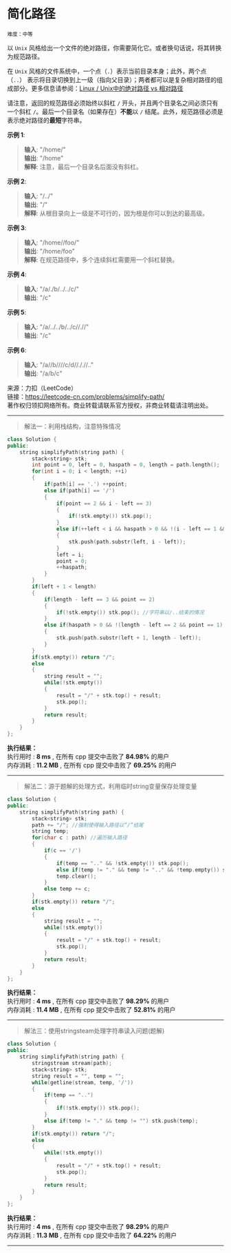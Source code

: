 # 简化路径 #  
`难度：中等` 

以 `Unix` 风格给出一个文件的绝对路径，你需要简化它。或者换句话说，将其转换为规范路径。  

在 `Unix` 风格的文件系统中，一个点（`.`）表示当前目录本身；此外，两个点 （`..`） 表示将目录切换到上一级（指向父目录）；两者都可以是复杂相对路径的组成部分。更多信息请参阅：[Linux / Unix中的绝对路径 vs 相对路径](https://blog.csdn.net/u011327334/article/details/50355600)  

请注意，返回的规范路径必须始终以斜杠 `/` 开头，并且两个目录名之间必须只有一个斜杠 `/`。最后一个目录名（如果存在）**不能**以 `/` 结尾。此外，规范路径必须是表示绝对路径的**最短**字符串。   

**示例 1**:   
>**输入**: "/home/"  
>**输出**: "/home"  
>**解释**: 注意，最后一个目录名后面没有斜杠。  

**示例 2**:   
>**输入**: "/../"  
>**输出**: "/"  
>**解释**: 从根目录向上一级是不可行的，因为根是你可以到达的最高级。  

**示例 3**:   
>**输入**: "/home//foo/"  
>**输出**: "/home/foo"  
>**解释**: 在规范路径中，多个连续斜杠需要用一个斜杠替换。  

**示例 4**:   
>**输入**: "/a/./b/../../c/"  
>**输出**: "/c"  

**示例 5**:   
>**输入**: "/a/../../b/../c//.//"  
>**输出**: "/c"  

**示例 6**:   
>**输入**: "/a//b////c/d//././/.."  
>**输出**: "/a/b/c"  

来源：力扣（LeetCode）  
链接：https://leetcode-cn.com/problems/simplify-path/  
著作权归领扣网络所有。商业转载请联系官方授权，非商业转载请注明出处。  

---  
>解法一：利用栈结构，注意特殊情况  

```C++
class Solution {
public:
    string simplifyPath(string path) {
        stack<string> stk;
        int point = 0, left = 0, haspath = 0, length = path.length();
        for(int i = 0; i < length; ++i)
        {
            if(path[i] == '.') ++point;
            else if(path[i] == '/')
            {
                if(point == 2 && i - left == 3)
                {
                    if(!stk.empty()) stk.pop();
                }
                else if(++left < i && haspath > 0 && !(i - left == 1 && point == 1))
                {
                    stk.push(path.substr(left, i - left));
                }
                left = i;
                point = 0;
                ++haspath;
            }
        }
        if(left + 1 < length)
        {
            if(length - left == 3 && point == 2)
            {
                if(!stk.empty()) stk.pop(); //字符串以/..结束的情况
            }
            else if(haspath > 0 && !(length - left == 2 && point == 1)) //排除字符串以/.结束的情况
            {
                stk.push(path.substr(left + 1, length - left));
            }
        }
        if(stk.empty()) return "/";
        else
        {
            string result = "";
            while(!stk.empty())
            {
                result = "/" + stk.top() + result;
                stk.pop();
            }
            return result;
        }
    }
};
```  

**执行结果：**  
执行用时 : **8 ms** , 在所有 cpp 提交中击败了 **84.98%** 的用户  
内存消耗 : **11.2 MB** , 在所有 cpp 提交中击败了 **69.25%** 的用户  

---  
>解法二：源于题解的处理方式，利用临时string变量保存处理变量  

```C++
class Solution {
public:
    string simplifyPath(string path) {
        stack<string> stk;
        path += "/"; //强制使得输入路径以“/”结尾
        string temp;
        for(char c : path) //遍历输入路径
        {
            if(c == '/')
            {
                if(temp == ".." && !stk.empty()) stk.pop();
                else if(temp != "." && temp != ".." && !temp.empty()) stk.push(temp);
                temp.clear();
            }
            else temp += c;
        }
        if(stk.empty()) return "/";
        else
        {
            string result = "";
            while(!stk.empty())
            {
                result = "/" + stk.top() + result;
                stk.pop();
            }
            return result;
        }
    }
};
```  

**执行结果：**  
执行用时 : **4 ms** , 在所有 cpp 提交中击败了 **98.29%** 的用户  
内存消耗 : **11.4 MB** , 在所有 cpp 提交中击败了 **52.81%** 的用户  

---  
>解法三：使用stringsteam处理字符串读入问题(题解)  

```C++
class Solution {
public:
    string simplifyPath(string path) {
        stringstream stream(path);
        stack<string> stk;
        string result = "", temp = "";
        while(getline(stream, temp, '/'))
        {
            if(temp == "..")
            {
                if(!stk.empty()) stk.pop();
            }
            else if(temp != "." && temp != "") stk.push(temp);
        }
        if(stk.empty()) return "/";
        else
        {
            while(!stk.empty())
            {
                result = "/" + stk.top() + result;
                stk.pop();
            }
            return result;
        }
    }
};
```  

**执行结果：**  
执行用时 : **4 ms** , 在所有 cpp 提交中击败了 **98.29%** 的用户  
内存消耗 : **11.3 MB** , 在所有 cpp 提交中击败了 **64.22%** 的用户  

---  